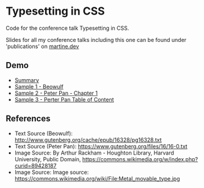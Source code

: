 
# Typesetting in CSS

Code for the conference talk Typesetting in CSS.

Slides for all my conference talks including this one can be found under 'publications' on [martine.dev](https://martine.dev)

## Demo

* [Summary](https://martine-dowden.github.io/typesetting-in-css/index.html)
* [Sample 1 - Beowulf](https://martine-dowden.github.io/typesetting-in-css/beowulf.html)
* [Sample 2 - Peter Pan - Chapter 1](https://martine-dowden.github.io/typesetting-in-css/chapter-1.html)
* [Sample 3 - Perter Pan Table of Content](https://martine-dowden.github.io/typesetting-in-css/table-of-content.html)

## References

* Text Source (Beowulf): http://www.gutenberg.org/cache/epub/16328/pg16328.txt
* Text Source (Peter Pan): https://www.gutenberg.org/files/16/16-0.txt
* Image Source: By Arthur Rackham - Houghton Library, Harvard University, Public Domain, https://commons.wikimedia.org/w/index.php?curid=89428187
* Image Source: Image source: https://commons.wikimedia.org/wiki/File:Metal_movable_type.jpg
